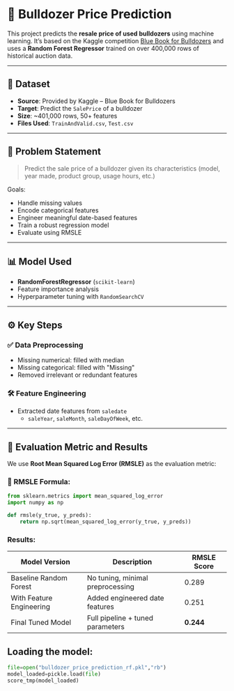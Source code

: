 # 🚜 Bulldozer Price Prediction

This project predicts the **resale price of used bulldozers** using machine learning. It’s based on the Kaggle competition [Blue Book for Bulldozers](https://www.kaggle.com/competitions/bluebook-for-bulldozers) and uses a **Random Forest Regressor** trained on over 400,000 rows of historical auction data.

---

## 📂 Dataset

- **Source**: Provided by Kaggle – Blue Book for Bulldozers
- **Target**: Predict the `SalePrice` of a bulldozer
- **Size**: ~401,000 rows, 50+ features
- **Files Used**: `TrainAndValid.csv`, `Test.csv`

---

## 🧠 Problem Statement

> Predict the sale price of a bulldozer given its characteristics (model, year made, product group, usage hours, etc.)

Goals:
- Handle missing values
- Encode categorical features
- Engineer meaningful date-based features
- Train a robust regression model
- Evaluate using RMSLE

---

## 📊 Model Used

- **RandomForestRegressor** (`scikit-learn`)
- Feature importance analysis
- Hyperparameter tuning with `RandomSearchCV`

---

## ⚙️ Key Steps

### ✅ Data Preprocessing
- Missing numerical: filled with median
- Missing categorical: filled with "Missing"
- Removed irrelevant or redundant features

### 🛠️ Feature Engineering
- Extracted date features from `saledate`
  - `saleYear`, `saleMonth`, `saleDayOfWeek`, etc.

---

## 🧪 Evaluation Metric and Results

We use **Root Mean Squared Log Error (RMSLE)** as the evaluation metric:

### 📐 RMSLE Formula:
```python
from sklearn.metrics import mean_squared_log_error
import numpy as np

def rmsle(y_true, y_preds):
    return np.sqrt(mean_squared_log_error(y_true, y_preds))
```

### Results: 

| Model Version            | Description                      | RMSLE Score |
| ------------------------ | -------------------------------- | ----------- |
| Baseline Random Forest   | No tuning, minimal preprocessing | 0.289       |
| With Feature Engineering | Added engineered date features   | 0.251       |
| Final Tuned Model        | Full pipeline + tuned parameters | **0.244**   |


## Loading the model:
```python
file=open("bulldozer_price_prediction_rf.pkl","rb")
model_loaded=pickle.load(file)
score_tmp(model_loaded)
```
